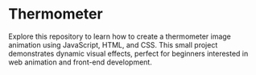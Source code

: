 # Thermometer
Explore this repository to learn how to create a thermometer image animation using JavaScript, HTML, and CSS. This small project demonstrates dynamic visual effects, perfect for beginners interested in web animation and front-end development.
